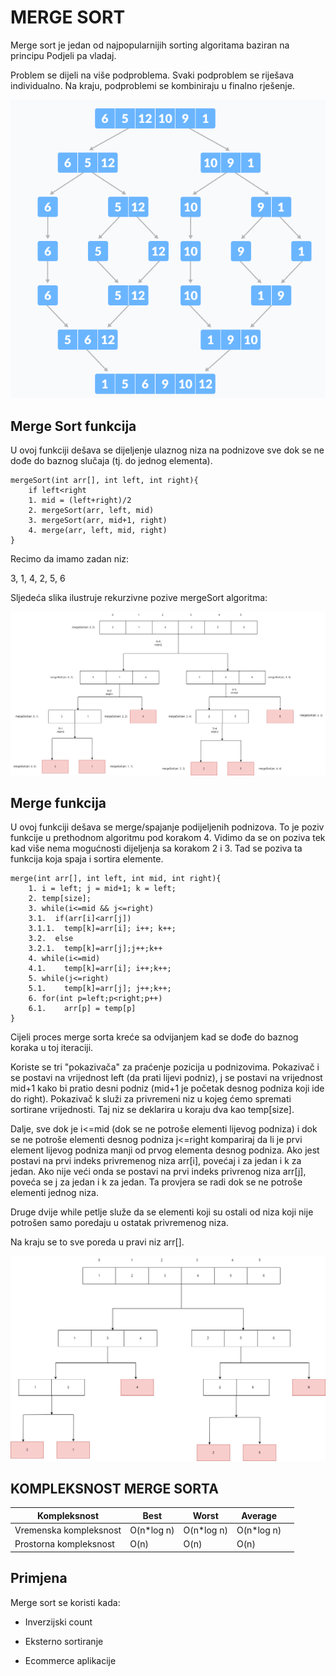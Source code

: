 # MERGE SORT

Merge sort je jedan od najpopularnijih sorting algoritama baziran na principu Podjeli pa vladaj.

Problem se dijeli na više podproblema. Svaki podproblem se riješava individualno. Na kraju, podproblemi se kombiniraju u finalno rješenje.

<img src="images/merge1.png" />

## Merge Sort funkcija

U ovoj funkciji dešava se dijeljenje ulaznog niza na podnizove sve dok se ne dođe do baznog slučaja (tj. do jednog elementa).

```
mergeSort(int arr[], int left, int right){
    if left<right
    1. mid = (left+right)/2
    2. mergeSort(arr, left, mid)
    3. mergeSort(arr, mid+1, right)
    4. merge(arr, left, mid, right)
}
```

Recimo da imamo zadan niz:

3, 1, 4, 2, 5, 6

Sljedeća slika ilustruje rekurzivne pozive mergeSort algoritma:

<img src="images/img.drawio.png" />

## Merge funkcija

U ovoj funkciji dešava se merge/spajanje podijeljenih podnizova. To je poziv funkcije u prethodnom algoritmu pod korakom 4. Vidimo da se on poziva tek kad više nema mogućnosti dijeljenja sa korakom 2 i 3. Tad se poziva ta funkcija koja spaja i sortira elemente.

```
merge(int arr[], int left, int mid, int right){
    1. i = left; j = mid+1; k = left;
    2. temp[size];
    3. while(i<=mid && j<=right)
    3.1.  if(arr[i]<arr[j])
    3.1.1.  temp[k]=arr[i]; i++; k++;
    3.2.  else
    3.2.1.  temp[k]=arr[j];j++;k++
    4. while(i<=mid)
    4.1.    temp[k]=arr[i]; i++;k++;
    5. while(j<=right)
    5.1.    temp[k]=arr[j]; j++;k++;
    6. for(int p=left;p<right;p++)
    6.1.    arr[p] = temp[p]
}
```

Cijeli proces merge sorta kreće sa odvijanjem kad se dođe do baznog koraka u toj iteraciji.

Koriste se tri "pokazivača" za praćenje pozicija u podnizovima. Pokazivač i se postavi na vrijednost left (da prati lijevi podniz), j se postavi na vrijednost mid+1 kako bi pratio desni podniz (mid+1 je početak desnog podniza koji ide do right). Pokazivač k služi za privremeni niz u kojeg ćemo spremati sortirane vrijednosti. Taj niz se deklarira u koraju dva kao temp[size].

Dalje, sve dok je i<=mid (dok se ne potroše elementi lijevog podniza) i dok se ne potroše elementi desnog podniza j<=right kompariraj da li je prvi element lijevog podniza manji od prvog elementa desnog podniza. Ako jest postavi na prvi indeks privremenog niza arr[i], povećaj i za jedan i k za jedan. Ako nije veći onda se postavi na prvi indeks privrenog niza arr[j], poveća se j za jedan i k za jedan. Ta provjera se radi dok se ne potroše elementi jednog niza.

Druge dvije while petlje služe da se elementi koji su ostali od niza koji nije potrošen samo poredaju u ostatak privremenog niza.

Na kraju se to sve poreda u pravi niz arr[].

<img src="images/merge.drawio.png" />

## KOMPLEKSNOST MERGE SORTA

<table>
<th>
Kompleksnost
</th>
<th>
Best
</th>
<th>
Worst
</th>
<th>
Average
</th>
<tbody>
<tr>
<td>
Vremenska kompleksnost
</td>
<td>
O(n*log n)
</td>
<td>
O(n*log n)
</td>
<td>
O(n*log n)
</td>
<td>
</tr>
<tr>
<td>
Prostorna kompleksnost
</td>
<td>
O(n)
</td>
<td>
O(n)
</td>
<td>
O(n)
</td>
</tr>
</tbody>
</table>

## Primjena

Merge sort se koristi kada:

* Inverzijski count

* Eksterno sortiranje
  
* Ecommerce aplikacije
